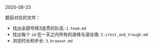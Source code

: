 2020-08-23

题目对应的文件：

- 找出全部夺得3连贯的队伍: `1.team.md`
- 找出每个 `id` 在一天之内所有的波峰与波谷值: `2.crest_and_trough.md`
- 浏览时长和步长: `3.browser.md`